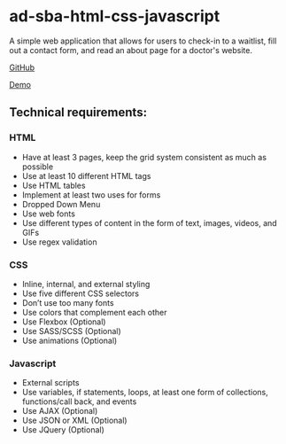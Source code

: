 # ad-sba-html-css-javascript
A simple web application that allows for users to check-in to a waitlist, fill out a contact form, and read an about page for a doctor's website.

[GitHub](https://github.com/thedkhenry)

[Demo](https://stupefied-shirley-e27897.netlify.app/)

## Technical requirements:
### HTML
- Have at least 3 pages, keep the grid system consistent as much as possible
- Use at least 10 different HTML tags
- Use HTML tables
- Implement at least two uses for forms
- Dropped Down Menu 
- Use web fonts
- Use different types of content in the form of text, images, videos, and GIFs
- Use regex validation

### CSS
- Inline, internal, and external styling
- Use five different CSS selectors
- Don’t use too many fonts
- Use colors that complement each other
- Use Flexbox (Optional)
- Use SASS/SCSS (Optional)
- Use animations (Optional)

### Javascript
- External scripts
- Use variables, if statements, loops, at least one form of collections, functions/call back, and events
- Use AJAX (Optional) 
- Use JSON or XML (Optional)
- Use JQuery (Optional)
